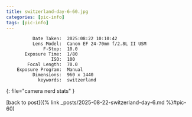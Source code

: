 ```yaml
---
title: switzerland-day-6-60.jpg
categories: [pic-info]
tags: [pic-info]
---
```


```text
          Date Taken:  2025:08:22 10:10:42
          Lens Model:  Canon EF 24-70mm f/2.8L II USM
              F-Stop:  10.0
       Exposure Time:  1/80
                 ISO:  100
        Focal Length:  70.0
    Exposure Program:  Manual
          Dimensions:  960 x 1440
            keywords:  switzerland
```
{: file="camera nerd stats" }

[back to post]({% link _posts/2025-08-22-switzerland-day-6.md %}#pic-60)